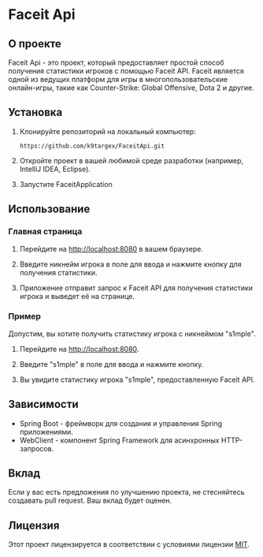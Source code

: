 # Faceit Api

## О проекте

Faceit Api - это проект, который предоставляет простой способ получения статистики игроков с помощью Faceit API. Faceit является одной из ведущих платформ для игры в многопользовательские онлайн-игры, такие как Counter-Strike: Global Offensive, Dota 2 и другие.

## Установка

1. Клонируйте репозиторий на локальный компьютер:

    ```
    https://github.com/k9targex/FaceitApi.git
    ```

2. Откройте проект в вашей любимой среде разработки (например, IntelliJ IDEA, Eclipse).

3. Запустите FaceitApplication

## Использование

### Главная страница

1. Перейдите на [http://localhost:8080](http://localhost:8080) в вашем браузере.

2. Введите никнейм игрока в поле для ввода и нажмите кнопку для получения статистики.

3. Приложение отправит запрос к Faceit API для получения статистики игрока и выведет её на странице.

### Пример

Допустим, вы хотите получить статистику игрока с никнеймом "s1mple".

1. Перейдите на [http://localhost:8080](http://localhost:8080).

2. Введите "s1mple" в поле для ввода и нажмите кнопку.

3. Вы увидите статистику игрока "s1mple", предоставленную Faceit API.

## Зависимости

- Spring Boot - фреймворк для создания и управления Spring приложениями.
- WebClient - компонент Spring Framework для асинхронных HTTP-запросов.

## Вклад

Если у вас есть предложения по улучшению проекта, не стесняйтесь создавать pull request. Ваш вклад будет оценен.

## Лицензия

Этот проект лицензируется в соответствии с условиями лицензии [MIT](https://opensource.org/licenses/MIT).
